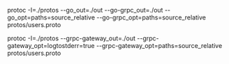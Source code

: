 protoc -I=./protos --go_out=./out --go-grpc_out=./out --go_opt=paths=source_relative --go-grpc_opt=paths=source_relative protos/users.proto

protoc -I=./protos --grpc-gateway_out=./out --grpc-gateway_opt=logtostderr=true --grpc-gateway_opt=paths=source_relative protos/users.proto

